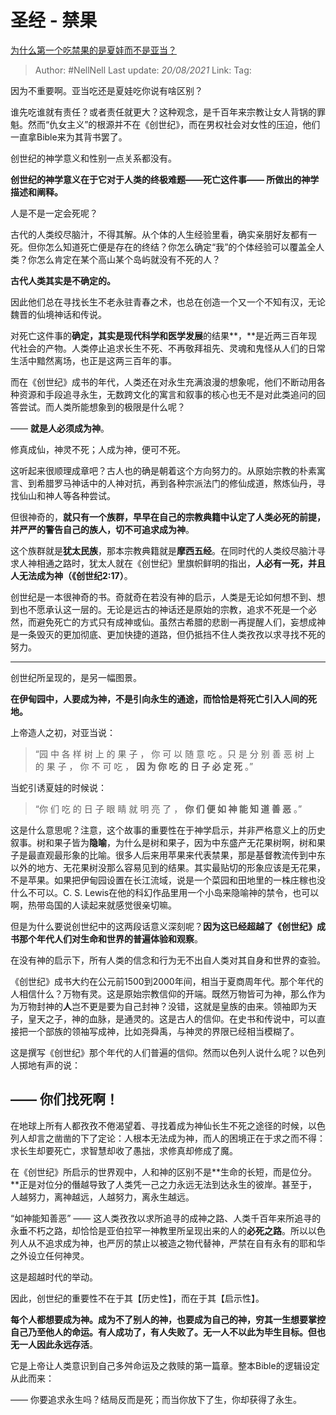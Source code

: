 # 圣经 - 禁果
[为什么第一个吃禁果的是夏娃而不是亚当？](https://www.zhihu.com/question/309028005/answer/657885954)

> Author: #NellNell 
> Last update: *20/08/2021* 
> Link:
> Tag: 

因为不重要啊。亚当吃还是夏娃吃你说有啥区别？

谁先吃谁就有责任？或者责任就更大？这种观念，是千百年来宗教让女人背锅的罪魁。然而“仇女主义”的根源并不在《创世纪》，而在男权社会对女性的压迫，他们一直拿Bible来为其背书罢了。

创世纪的神学意义和性别一点关系都没有。

**创世纪的神学意义在于它对于人类的终极难题——死亡这件事—— 所做出的神学描述和阐释。**

人是不是一定会死呢？

古代的人类绞尽脑汁，不得其解。从个体的人生经验里看，确实亲朋好友都有一死。但你怎么知道死亡便是存在的终结？你怎么确定“我”的个体经验可以覆盖全人类？你怎么肯定在某个高山某个岛屿就没有不死的人？

**古代人类其实是不确定的。**

因此他们总在寻找长生不老永驻青春之术，也总在创造一个又一个不知有汉，无论魏晋的仙境神话和传说。

对死亡这件事的**确定，**其实是**现代科学和医学发展**的结果**，**是近两三百年现代社会的产物。人类停止追求长生不死、不再敬拜祖先、灵魂和鬼怪从人们的日常生活中黯然离场，也正是这两三百年的事。

而在《创世纪》成书的年代，人类还在对永生充满浪漫的想象呢，他们不断动用各种资源和手段追寻永生，无数跨文化的寓言和叙事的核心也无不是对此类追问的回答尝试。而人类所能想象到的极限是什么呢？

—— **就是人必须成为神**。

修真成仙，神灵不死；人成为神，便可不死。

这听起来很顺理成章吧？古人也的确是朝着这个方向努力的。从原始宗教的朴素寓言、到希腊罗马神话中的人神对抗，再到各种宗派法门的修仙成道，熬炼仙丹，寻找仙山和神人等各种尝试。

但很神奇的，**就只有一个族群，早早在自己的宗教典籍中认定了人类必死的前提，并严严的警告自己的族人，切不可追求成为神**。

这个族群就是**犹太民族**，那本宗教典籍就是**摩西五经**。在同时代的人类绞尽脑汁寻求人神相通之路时，犹太人就在《创世纪》里旗帜鲜明的指出，**人必有一死，并且人无法成为神（《创世纪2:17）**。

创世纪是一本很神奇的书。奇就奇在若没有神的启示，人类是无论如何想不到、想到也不愿承认这一层的。无论是远古的神话还是原始的宗教，追求不死是一个必然，而避免死亡的方式只有成神或仙。虽然古希腊的悲剧一再提醒人们，妄想成神是一条毁灭的更加彻底、更加快捷的道路，但仍抵挡不住人类孜孜以求寻找不死的努力。

---

创世纪所呈现的，是另一幅图景。

**在伊甸园中，人要成为神，不是引向永生的通途，而恰恰是将死亡引入人间的死地。**

上帝造人之初，对亚当说：

> “园 中 各 样 树 上 的 果 子 ， 你 可 以 随 意 吃 。只 是 分 别 善 恶 树 上 的 果 子 ， 你 不 可 吃 ， **因 为 你 吃 的 日 子 必 定 死** 。”

当蛇引诱夏娃的时候说：

> “你 们 吃 的 日 子 眼 睛 就 明 亮 了 ， **你 们 便 如 神 能 知 道 善 恶** 。”

这是什么意思呢？注意，这个故事的重要性在于神学启示，并非严格意义上的历史叙事。树和果子皆为**隐喻**，为什么是树和果子，因为中东盛产无花果树啊，树和果子是最直观最形象的比喻。很多人后来用苹果来代表禁果，那是基督教流传到中东以外的地方、无花果树没那么容易见到的结果。其实最贴切的形象应该是无花果，不是苹果。如果把伊甸园设置在长江流域，说是一个菜园和田地里的一株庄稼也没什么不可以。C. S. Lewis在他的科幻作品里用一个小岛来隐喻神的禁令，也可以啊，热带岛国的人读起来就感觉很亲切嘛。

但是为什么要说创世纪中的这两段话意义深刻呢？**因为这已经超越了《创世纪》成书那个年代人们对生命和世界的普遍体验和观察**。

在没有神的启示下，所有人类的信念和行为无不出自人类对其自身和世界的查验。

《创世纪》成书大约在公元前1500到2000年间，相当于夏商周年代。那个年代的人相信什么？万物有灵。这是原始宗教信仰的开端。既然万物皆可为神，那么作为为万物封神的**人**岂不更是要为自己封神？没错，这就是皇族的由来。领袖即为天子，皇天之子，神的血脉，是通灵的。这是古人的信仰。在史书和传说中，可以直接把一个部族的领袖写成神，比如尧舜禹，与神灵的界限已经相当模糊了。

这是撰写《创世纪》那个年代的人们普遍的信仰。然而以色列人说什么呢？以色列人掷地有声的说：

## —— 你们找死啊！

在地球上所有人都孜孜不倦渴望着、寻找着成为神仙长生不死之途径的时候，以色列人却言之凿凿的下了定论：人根本无法成为神，而人的困境正在于求之而不得：求长生却要死亡，求智慧却收了愚拙，求修真却修成了魔。

在《创世纪》所启示的世界观中，人和神的区别不是**生命的长短，而是位分。**正是对位分的僭越导致了人类凭一己之力永远无法到达永生的彼岸。甚至于，人越努力，离神越远，人越努力，离永生越远。

“如神能知善恶” —— 这人类孜孜以求所追寻的成神之路、人类千百年来所追寻的永垂不朽之路，却恰恰是亚伯拉罕一神教里所呈现出来的人的**必死之路**。所以以色列人从不追求成为神，也严厉的禁止以被造之物代替神，严禁在自有永有的耶和华之外设立任何神灵。

这是超越时代的举动。

因此，创世纪的重要性不在于其【历史性】，而在于其【启示性】。

**每个人都想要成为神。成为不了别人的神，也要成为自己的神，穷其一生想要掌控自己乃至他人的命运。有人成功了，有人失败了。无一人不以此为毕生目标。但也无一人因此永远存活**。

它是上帝让人类意识到自己多舛命运及之救赎的第一篇章。整本Bible的逻辑设定从此而来：

—— 你要追求永生吗？结局反而是死；而当你放下了生，你却获得了永生。
